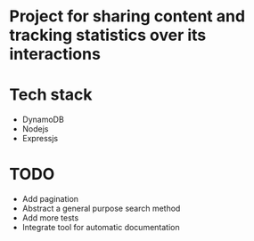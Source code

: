 # Project for sharing content and tracking statistics over its interactions

# Tech stack
- DynamoDB
- Nodejs
- Expressjs

# TODO
- Add pagination
- Abstract a general purpose search method
- Add more tests
- Integrate tool for automatic documentation
